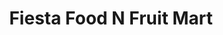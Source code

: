 ---
title: "Fiesta Food N Fruit Mart"
url: /san-antonio/fiesta-food-n-fruit-mart/
shop: convenience
---